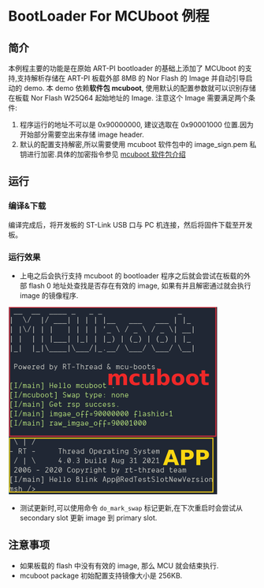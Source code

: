 # BootLoader For MCUboot 例程

## 简介

本例程主要的功能是在原始 ART-PI bootloader 的基础上添加了 MCUboot 的支持,支持解析存储在 ART-PI 板载外部 8MB 的 Nor Flash 的 Image 并自动引导启动的 demo.
本 demo 依赖**软件包 mcuboot**, 使用默认的配置参数就可以识别存储在板载 Nor Flash W25Q64 起始地址的 Image. 注意这个 Image 需要满足两个条件:
1. 程序运行的地址不可以是 0x90000000, 建议选取在 0x90001000 位置.因为开始部分需要空出来存储 image header.
2. 默认的配置支持解密,所以需要使用 mcuboot 软件包中的 image_sign.pem 私钥进行加密.具体的加密指令参见 [mcuboot 软件包介绍](https://github.com/iysheng/rt_mcuboot/blob/master/README.md)

## 运行
### 编译&下载

编译完成后，将开发板的 ST-Link USB 口与 PC 机连接，然后将固件下载至开发板。

### 运行效果

- 上电之后会执行支持 mcuboot 的 bootloader 程序之后就会尝试在板载的外部 flash 0 地址处查找是否存在有效的 image, 如果有并且解密通过就会执行 image 的镜像程序.

![mcuboot_app](./figures/mcuboot_app.png)

- 测试更新时,可以使用命令 `do_mark_swap` 标记更新,在下次重启时会尝试从 secondary slot 更新 image 到 primary slot.

## 注意事项

* 如果板载的 flash 中没有有效的 image, 那么 MCU 就会结束执行.
* mcuboot package 初始配置支持镜像大小是 256KB.
